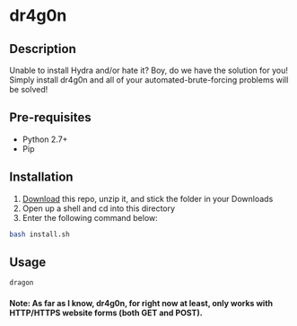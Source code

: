 dr4g0n
======
## Description
Unable to install Hydra and/or hate it? Boy, do we have the solution for you! Simply install dr4g0n and all of your automated-brute-forcing problems will be solved!
## Pre-requisites
- Python 2.7+
- Pip
## Installation
1. [Download](https://github.com/rydergibson/dr4g0n/archive/master.zip) this repo, unzip it, and stick the folder in your Downloads
2. Open up a shell and cd into this directory
3. Enter the following command below:
```bash
bash install.sh
```
## Usage
```bash
dragon
```
#### Note: As far as I know, dr4g0n, for right now at least, only works with HTTP/HTTPS website forms (both GET and POST).
